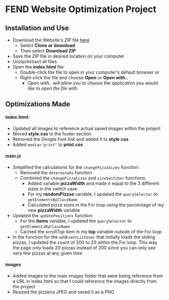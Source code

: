 FEND Website Optimization Project
==============================================================================

Installation and Use
------------------------------------------------------------------------------
- Download the Website's ZIP file [here](https://github.com/srdmdev8/frontend-nanodegree-mobile-portfolio)
  - Select **Clone or download**
  - Then select **Download ZIP**
- Save the ZIP file in desired location on your computer
- Unzip/extract all files
- Open the **index.html** file
  - Double-click the file to open in your computer's default browser or
  - Right-click the file and choose **Open** or **Open with..**
    - *Open with.. will allow you to choose the application you would like to open the file with*

Optimizations Made
------------------------------------------------------------------------------
#### index.html:
- Updated all images to reference actual saved images within the project
- Moved **style.css** to the footer section
- Removed the Google Font link and added it to **style.css**
- Added `media="print"` to **print.css**

#### main.js
- Simplified the calculations for the `changePizzaSizes` function:
  - Removed the `determineDx` function
  - Combined the `changePizzaSizes` and `sizeSwitcher` functions:
    - Added variable **pizzaWidth** and made it equal to the 3 different sizes in the switch case
    - For my **randomPizzas** variable, I updated the `querySelector` to `getElementsByClassName`
    - Calculated pizza sizes in the For loop using the percentage of my new **pizzaWidth** variable
- Updated the `updatePositions` function:
  - For the **items** variable, I updated the `querySelector` to `getElementsByClassName`
  - Cached the *scrollTop* item in my **top** variable outside of the For loop
- In the function for the `addEventListener` that initially loads the sliding pizzas, I updated the count of 200 to 20 within the For loop. This way the page only loads 20 pizzas instead of 200 since you can only see very few pizzas at any given time

#### images
- Added images to the main images folder that were being reference from a URL
in index.html so that I could reference the images directly from the project
- Resized the pizzeria JPEG and saved it as a PNG
